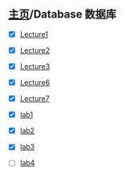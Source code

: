 ## [主页](../README.md)/Database 数据库

- [x] [Lecture1](Lecture1.md)
- [x] [Lecture2](Lecture2.md)  
- [x] [Lecture3](Lecture3.md)
- [x] [Lecture6](Lecture6.md)
- [x] [Lecture7](Lecture7.md)



- [x] [lab1](labs/lab1/readme.md)     
- [x] [lab2](labs/lab2/readme.md)
- [x] [lab3](labs/lab3/readme.md)
- [ ] [lab4](labs/lab4/readme.md) 

